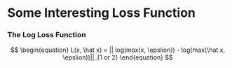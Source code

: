 # Some Interesting Loss Function

### The Log Loss Function

$$
\begin{equation}
L(x, \hat x) = || log(max(x, \epslion)) - log(max(\hat x, \epslion))||_{1 or 2}
\end{equation}
$$
